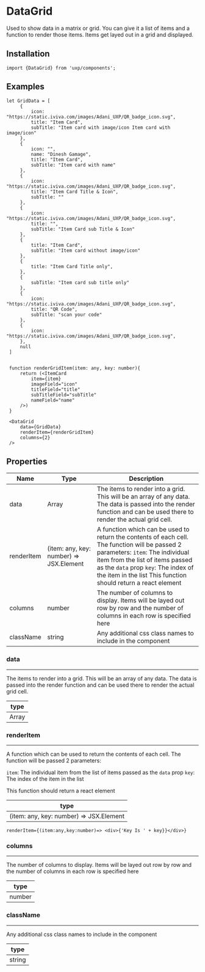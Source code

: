 # DataGrid





Used to show data in a matrix or grid. You can give it a list of items and a function to render those items.
Items get layed out in a grid and displayed.



## Installation



```tsx
import {DataGrid} from 'uxp/components';
```

## Examples



```tsx
let GridData = [
     {
         icon: "https://static.iviva.com/images/Adani_UXP/QR_badge_icon.svg",
         title: "Item Card",
         subTitle: "Item card with image/icon Item card with image/icon"
     },
     {
         icon: "",
         name: "Dinesh Gamage",
         title: "Item Card",
         subTitle: "Item card with name"
     },
     {
         icon: "https://static.iviva.com/images/Adani_UXP/QR_badge_icon.svg",
         title: "Item Card Title & Icon",
         subTitle: ""
     },
     {
         icon: "https://static.iviva.com/images/Adani_UXP/QR_badge_icon.svg",
         title: "",
         subTitle: "Item Card sub Title & Icon"
     },
     {
         title: "Item Card",
         subTitle: "Item card without image/icon"
     },
     {
         title: "Item Card Title only",
     },
     {
         subTitle: "Item card sub title only"
     },
     {
         icon: "https://static.iviva.com/images/Adani_UXP/QR_badge_icon.svg",
         title: "QR Code",
         subTitle: "scan your code"
     },
     {
         icon: "https://static.iviva.com/images/Adani_UXP/QR_badge_icon.svg",
     },
     null
 ]


 function renderGridItem(item: any, key: number){
     return (<ItemCard
         item={item}
         imageField="icon"
         titleField="title"
         subTitleField="subTitle"
         nameField="name"
     />)
 }

 <DataGrid
     data={GridData}
     renderItem={renderGridItem}
     columns={2}
 />
```

## Properties

|Name|Type|Description|
|-|-|-|
|data|Array<any>|The items to render into a grid. This will be an array of any data. The data is passed into the render function and can be used there to render the actual grid cell. |
|renderItem|(item: any, key: number) => JSX.Element|A function which can be used to return the contents of each cell. The function will be passed 2 parameters: `item`: The individual item from the list of items passed as the `data` prop `key`: The index of the item in the list This function should return a react element |
|columns|number|The number of columns to display. Items will be layed out row by row and the number of columns in each row is specified here |
|className|string|Any additional css class names to include in the component |
### data



---



The items to render into a grid. This will be an array of any data.
The data is passed into the render function and can be used there to render the actual grid cell.



|type|
|-|
|Array<any>|
### renderItem



---



A function which can be used to return the contents of each cell. The function will be passed 2 parameters:

`item`: The individual item from the list of items passed as the `data` prop
`key`: The index of the item in the list

This function should return a react element



|type|
|-|
|(item: any, key: number) => JSX.Element|


```tsx
renderItem={(item:any,key:number)=> <div>{'Key Is ' + key}}</div>}
```

### columns



---



The number of columns to display. Items will be layed out row by row and the number of columns in each row is specified here


|type|
|-|
|number|
### className



---



Any additional css class names to include in the component


|type|
|-|
|string|

